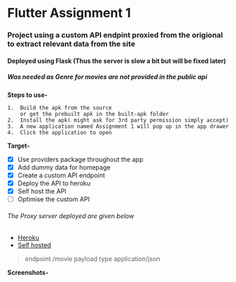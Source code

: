 # Flutter Assignment 1

### Project using a custom API endpint proxied from the origional to extract relevant data from the site
#### Deployed using Flask (Thus the server is slow a bit but will be fixed later)
##### Was needed as Genre for movies are not provided in the public api


**Steps to use-**
```
1.  Build the apk from the source
    or get the prebuilt apk in the built-apk folder
2.  Install the apk( might ask for 3rd party permission simply accept)
3.  A new application named Assignment 1 will pop up in the app drawer
4.  Click the application to open
```

**Target-**
- [x] Use providers package throughout the app
- [x] Add dummy data for homepage
- [x] Create a custom API endpoint
- [x] Deploy the API to heroku
- [x] Self host the API
- [ ] Optimise the custom API

###### The Proxy server deployed are given below
- <a href="https://proxyimdb.herokuapp.com/">Heroku</a>
- <a href="http://breezing.me:8000">Self hosted</a>
> endpoint /movie
> payload type application/json

**Screenshots-**
<!-- <img src="https://raw.githubusercontent.com/harshraj21/HaX_Source/master/screenshot.png"
     alt="https://raw.githubusercontent.com/harshraj21/HaX_Source/master/screenshot.png"/> -->